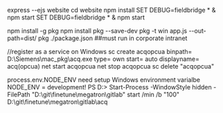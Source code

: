 express --ejs website
cd website
npm install
SET DEBUG=fieldbridge * & npm start
SET DEBUG=fieldbridge * & npm start

npm install -g pkg
npm install pkg --save-dev
pkg -t win app.js --out-path=dist/
pkg ./package.json  ##must run in corporate intranet

//register as a service on Windows
sc create acqopcua binpath= D:\Siemens\mac_pkg\acq.exe type= own start= auto displayname= acq(opcua)
net start acqopcua 
net stop acqopcua
sc delete "acqopcua"

process.env.NODE_ENV need setup Windows environment varialbe NODE_ENV = development!
PS D:\> Start-Process -WindowStyle hidden -FilePath "D:\git\finetune\megatron\gitlab"
start /min /b "100" D:\git\finetune\megatron\gitlab\acq     
